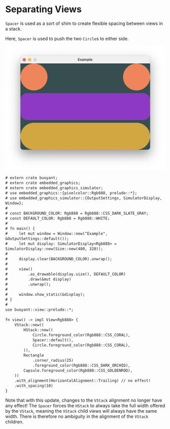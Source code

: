 # Separating Views

`Spacer` is used as a sort of shim to create flexible spacing between views in a stack.

Here, `Spacer` is used to push the two `Circle`s to either side.

![Spacer](./images/spacer.png)

```rust,no_run
# extern crate buoyant;
# extern crate embedded_graphics;
# extern crate embedded_graphics_simulator;
# use embedded_graphics::{pixelcolor::Rgb888, prelude::*};
# use embedded_graphics_simulator::{OutputSettings, SimulatorDisplay, Window};
# 
# const BACKGROUND_COLOR: Rgb888 = Rgb888::CSS_DARK_SLATE_GRAY;
# const DEFAULT_COLOR: Rgb888 = Rgb888::WHITE;
# 
# fn main() {
#     let mut window = Window::new("Example", &OutputSettings::default());
#     let mut display: SimulatorDisplay<Rgb888> = SimulatorDisplay::new(Size::new(480, 320));
# 
#     display.clear(BACKGROUND_COLOR).unwrap();
# 
#     view()
#         .as_drawable(display.size(), DEFAULT_COLOR)
#         .draw(&mut display)
#         .unwrap();
# 
#     window.show_static(&display);
# }
# 
use buoyant::view::prelude::*;

fn view() -> impl View<Rgb888> {
    VStack::new((
        HStack::new((
            Circle.foreground_color(Rgb888::CSS_CORAL),
            Spacer::default(),
            Circle.foreground_color(Rgb888::CSS_CORAL),
        )),
        Rectangle
            .corner_radius(25)
            .foreground_color(Rgb888::CSS_DARK_ORCHID),
        Capsule.foreground_color(Rgb888::CSS_GOLDENROD),
    ))
    .with_alignment(HorizontalAlignment::Trailing) // no effect!
    .with_spacing(10)
}
```

Note that with this update, changes to the `VStack` alignment no longer have any effect!
The `Spacer` forces the `HStack` to always take the full width offered by the `VStack`,
meaning the `VStack` child views will always have the same width. There is therefore no
ambiguity in the alignment of the `VStack` children.
